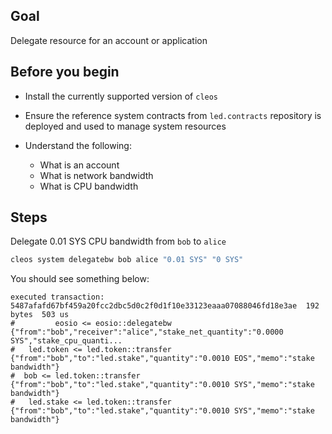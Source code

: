 ## Goal

Delegate resource for an account or application

## Before you begin

* Install the currently supported version of `cleos`

* Ensure the reference system contracts from `led.contracts` repository is deployed and used to manage system resources

* Understand the following:
  * What is an account
  * What is network bandwidth
  * What is CPU bandwidth

## Steps

Delegate 0.01 SYS CPU bandwidth from `bob` to `alice`

```sh
cleos system delegatebw bob alice "0.01 SYS" "0 SYS"
```

You should see something below:

```console
executed transaction: 5487afafd67bf459a20fcc2dbc5d0c2f0d1f10e33123eaaa07088046fd18e3ae  192 bytes  503 us
#         eosio <= eosio::delegatebw            {"from":"bob","receiver":"alice","stake_net_quantity":"0.0000 SYS","stake_cpu_quanti...
#   led.token <= led.token::transfer        {"from":"bob","to":"led.stake","quantity":"0.0010 EOS","memo":"stake bandwidth"}
#  bob <= led.token::transfer        {"from":"bob","to":"led.stake","quantity":"0.0010 SYS","memo":"stake bandwidth"}
#   led.stake <= led.token::transfer        {"from":"bob","to":"led.stake","quantity":"0.0010 SYS","memo":"stake bandwidth"}
```
